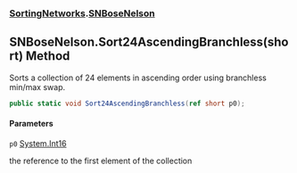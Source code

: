 ### [SortingNetworks](SortingNetworks.md 'SortingNetworks').[SNBoseNelson](SortingNetworks.SNBoseNelson.md 'SortingNetworks.SNBoseNelson')

## SNBoseNelson.Sort24AscendingBranchless(short) Method

Sorts a collection of 24 elements in ascending order using branchless min/max swap.

```csharp
public static void Sort24AscendingBranchless(ref short p0);
```
#### Parameters

<a name='SortingNetworks.SNBoseNelson.Sort24AscendingBranchless(short).p0'></a>

`p0` [System.Int16](https://docs.microsoft.com/en-us/dotnet/api/System.Int16 'System.Int16')

the reference to the first element of the collection